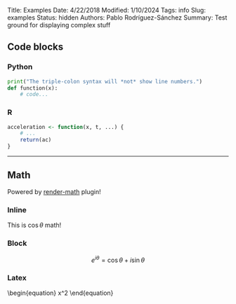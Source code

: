 Title: Examples
Date: 4/22/2018
Modified: 1/10/2024
Tags: info
Slug: examples
Status: hidden
Authors: Pablo Rodríguez-Sánchez
Summary: Test ground for displaying complex stuff

## Code blocks

### Python
```python
print("The triple-colon syntax will *not* show line numbers.")
def function(x):
    # code...
```

### R
```r
acceleration <- function(x, t, ...) {
    # ...
    return(ac)
}
```

---

## Math

Powered by [render-math](https://github.com/pelican-plugins/render-math) plugin!

### Inline
This is $\cos \theta$ math!

### Block

$$
e^{i\theta} = \cos \theta + i \sin \theta
$$

### Latex
\begin{equation} x^2 \end{equation}